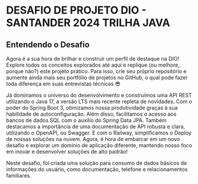# DESAFIO DE PROJETO DIO - SANTANDER 2024 TRILHA JAVA

## Entendendo o Desafio

Agora é a sua hora de brilhar e construir um perfil de destaque na DIO! 
Explore todos os conceitos explorados até aqui e replique (ou melhore, porque não?) este projeto prático. 
Para isso, crie seu próprio repositório e aumente ainda mais seu portfólio de projetos no GitHub, o qual pode fazer toda diferença em suas entrevistas técnicas 😎

Já dominamos o universo do desenvolvimento e construímos uma API REST utilizando o Java 17, a versão LTS mais recente repleta de novidades. 
Com o poder do Spring Boot 3, otimizamos nossa produtividade graças à sua habilidade de autoconfiguração. 
Além disso, facilitamos o acesso aos bancos de dados SQL com o auxílio do Spring Data JPA. Também destacamos a importância de uma documentação de API robusta e clara, utilizando o OpenAPI, ou Swagger.
E com o Railway, simplificamos o Deploy de nossas soluções na nuvem. Agora, é hora de embarcar em um novo desafio e explorar um domínio de aplicação diferente, mantendo nosso foco em inovar e desenvolver soluções de alto padrão!

Neste desafio, foi criada uma solução para consumo de dados básicos de informações do usuário, como documentação, telefone e relacionamentos familiares.
